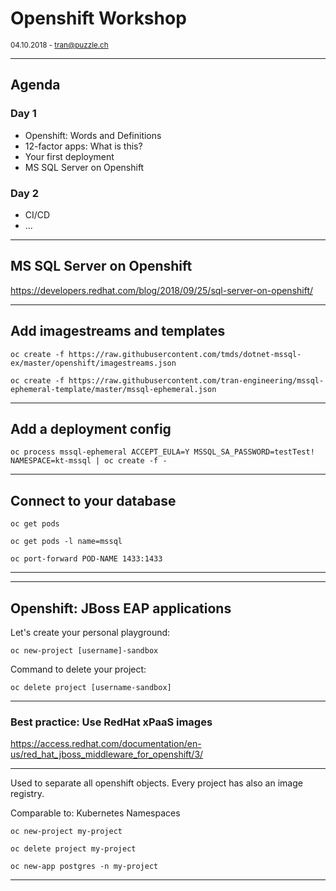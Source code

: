 # Openshift Workshop

<small>04.10.2018 - tran@puzzle.ch</small>

<!-- .slide: class="master01" -->

---

## Agenda

### Day 1

* Openshift: Words and Definitions
* 12-factor apps: What is this?
* Your first deployment
* MS SQL Server on Openshift

### Day 2

* CI/CD
* ...

<!-- .slide: class="master02" -->

---

## MS SQL Server on Openshift

https://developers.redhat.com/blog/2018/09/25/sql-server-on-openshift/

---

## Add imagestreams and templates

`oc create -f https://raw.githubusercontent.com/tmds/dotnet-mssql-ex/master/openshift/imagestreams.json`

`oc create -f https://raw.githubusercontent.com/tran-engineering/mssql-ephemeral-template/master/mssql-ephemeral.json`

---

## Add a deployment config

`oc process mssql-ephemeral ACCEPT_EULA=Y MSSQL_SA_PASSWORD=testTest! NAMESPACE=kt-mssql | oc create -f -`

---

## Connect to your database

`oc get pods`

`oc get pods -l name=mssql`

`oc port-forward POD-NAME 1433:1433`

---

---

## Openshift: JBoss EAP applications

Let's create your personal playground:

`oc new-project [username]-sandbox`

Command to delete your project:

`oc delete project [username-sandbox]`

---

### Best practice: Use RedHat xPaaS images

https://access.redhat.com/documentation/en-us/red_hat_jboss_middleware_for_openshift/3/

---

Used to separate all openshift objects.
Every project has also an image registry.

Comparable to: Kubernetes Namespaces

`oc new-project my-project`

`oc delete project my-project`

`oc new-app postgres -n my-project`

---

